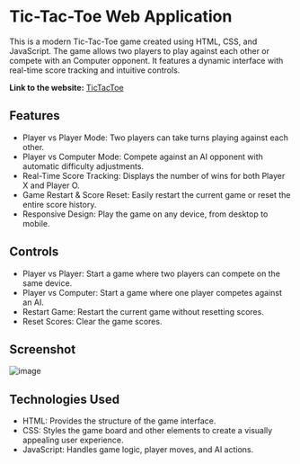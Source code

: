 # Tic-Tac-Toe Web Application

This is a modern Tic-Tac-Toe game created using HTML, CSS, and JavaScript. The game allows two players to play against each other or compete with an Computer opponent. It features a dynamic interface with real-time score tracking and intuitive controls.

**Link to the website:** [TicTacToe](https://ishitha21.github.io/Prodigy_WD_03/Index.html)

## Features
- Player vs Player Mode: Two players can take turns playing against each other.
- Player vs Computer Mode: Compete against an AI opponent with automatic difficulty adjustments.
- Real-Time Score Tracking: Displays the number of wins for both Player X and Player O.
- Game Restart & Score Reset: Easily restart the current game or reset the entire score history.
- Responsive Design: Play the game on any device, from desktop to mobile.

## Controls
- Player vs Player: Start a game where two players can compete on the same device.
- Player vs Computer: Start a game where one player competes against an AI.
- Restart Game: Restart the current game without resetting scores.
- Reset Scores: Clear the game scores.

## Screenshot
![image](https://github.com/user-attachments/assets/520db93d-7501-4d71-9eaa-0e6ebd54c134)

## Technologies Used
- HTML: Provides the structure of the game interface.
- CSS: Styles the game board and other elements to create a visually appealing user experience.
- JavaScript: Handles game logic, player moves, and AI actions.
